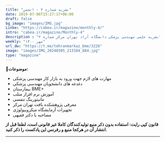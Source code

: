 ```yaml
---
title: "نشریه شماره ۳ - انجمن"
date: 2019-07-06T15:27:17+06:00
draft: false
bg_image: "images/IMG.jpg"
Linke: "https://cabea.ir/magazine/monthly-4/"
intro: "cabea.ir/magazine/Monthly-4"
description : "نشریه علمی مهندسی پزشکی دانشگاه آزاد تهران مرکز شماره ۳"
weekly: "مهر ۱۴۰۰"
url_dw: "https://t.me/tehranmarkaz_bme/3226"
image: "images/IMG_20240305_213104_884.jpg"
type: "magazine"
---
```


**📜موضوعات:**
- مهارت های لازم جهت ورود به بازار کار مهندسی پزشکی 
- دغدغه های دانشجویان مهندسی پزشکی
- بیمارستان BME+
- آموزش نرم افزار متلب 
- مانیتورینگ تنفسی
- معرفی پژوهشکده بافت تهران مرکز
- تجهیزات آزمایشگاه میکروبیولوژی
- مصاحبه با دکتر فقیهی

**قانون کپی رایت: استفاده بدون ذکر منبع تولیدکنندگان کاملا غیر قانونی است، لطفا قبل از انتشار آن در هرکجا منبع و رفرنس این پادکست را ذکر کنید.**

--------------------------------------------------------
